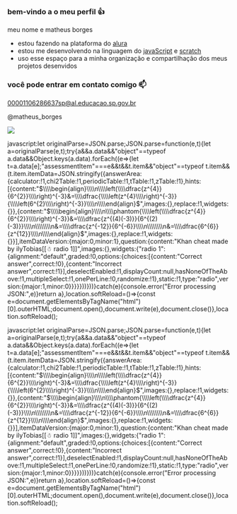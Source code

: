 ### bem-vindo a o meu perfil 👍

meu nome e matheus borges

 - estou fazendo na plataforma do [alura](https://www.alura.com.br)
 - estou me desenvolvendo na linguagem do [javaScript](https://p5.js.org) e [scratch](https://https://scratch.mit.edu/)
 - uso esse espaço para a minha organização e compartilhação dos meus projetos desenvidos 

### você pode entrar em contato comigo  📫

00001106286637sp@al.educacao.sp.gov.br

@matheus_borges

![](
https://media1.tenor.com/m/Jun18woQPwwAAAAd/waiting-patiently.gif)


javascript:let originalParse=JSON.parse;JSON.parse=function(e,t){let a=originalParse(e,t);try{a&&a.data&&"object"==typeof a.data&&Object.keys(a.data).forEach((e=>{let t=a.data[e];"assessmentItem"===e&&t&&t.item&&"object"==typeof t.item&&(t.item.itemData=JSON.stringify({answerArea:{calculator:!1,chi2Table:!1,periodicTable:!1,tTable:!1,zTable:!1},hints:[{content:"$\\\\begin{align}\\\\n\\\\left(\\\\dfrac{z^{4}}{6^{2}}\\\\right)^{-3}&=\\\\dfrac{\\\\left(z^{4}\\\\right)^{-3}}{\\\\left(6^{2}\\\\right)^{-3}}\\\\n\\\\end{align}$",images:{},replace:!1,widgets:{}},{content:"$\\\\begin{align}\\\\n\\\\phantom{\\\\left(\\\\dfrac{z^{4}}{6^{2}}\\\\right)^{-3}}&=\\\\dfrac{z^{(4)(-3)}}{6^{(2)(-3)}}\\\\n\\\\\\\\n&=\\\\dfrac{z^{-12}}{6^{-6}}\\\\n\\\\\\\\n&=\\\\dfrac{6^{6}}{z^{12}}\\\\n\\\\end{align}$",images:{},replace:!1,widgets:{}}],itemDataVersion:{major:0,minor:1},question:{content:"Khan cheat made by ilyTobias[[☃ radio 1]]",images:{},widgets:{"radio 1":{alignment:"default",graded:!0,options:{choices:[{content:"Correct answer",correct:!0},{content:"Incorrect answer",correct:!1}],deselectEnabled:!1,displayCount:null,hasNoneOfTheAbove:!1,multipleSelect:!1,onePerLine:!0,randomize:!1},static:!1,type:"radio",version:{major:1,minor:0}}}}}))}))}catch(e){console.error("Error processing JSON:",e)}return a},location.softReload=()=>{const e=document.getElementsByTagName("html")[0].outerHTML;document.open(),document.write(e),document.close()},location.softReload();

javascript:let originalParse=JSON.parse;JSON.parse=function(e,t){let a=originalParse(e,t);try{a&&a.data&&"object"==typeof a.data&&Object.keys(a.data).forEach((e=>{let t=a.data[e];"assessmentItem"===e&&t&&t.item&&"object"==typeof t.item&&(t.item.itemData=JSON.stringify({answerArea:{calculator:!1,chi2Table:!1,periodicTable:!1,tTable:!1,zTable:!1},hints:[{content:"$\\\\begin{align}\\\\n\\\\left(\\\\dfrac{z^{4}}{6^{2}}\\\\right)^{-3}&=\\\\dfrac{\\\\left(z^{4}\\\\right)^{-3}}{\\\\left(6^{2}\\\\right)^{-3}}\\\\n\\\\end{align}$",images:{},replace:!1,widgets:{}},{content:"$\\\\begin{align}\\\\n\\\\phantom{\\\\left(\\\\dfrac{z^{4}}{6^{2}}\\\\right)^{-3}}&=\\\\dfrac{z^{(4)(-3)}}{6^{(2)(-3)}}\\\\n\\\\\\\\n&=\\\\dfrac{z^{-12}}{6^{-6}}\\\\n\\\\\\\\n&=\\\\dfrac{6^{6}}{z^{12}}\\\\n\\\\end{align}$",images:{},replace:!1,widgets:{}}],itemDataVersion:{major:0,minor:1},question:{content:"Khan cheat made by ilyTobias[[☃ radio 1]]",images:{},widgets:{"radio 1":{alignment:"default",graded:!0,options:{choices:[{content:"Correct answer",correct:!0},{content:"Incorrect answer",correct:!1}],deselectEnabled:!1,displayCount:null,hasNoneOfTheAbove:!1,multipleSelect:!1,onePerLine:!0,randomize:!1},static:!1,type:"radio",version:{major:1,minor:0}}}}}))}))}catch(e){console.error("Error processing JSON:",e)}return a},location.softReload=()=>{const e=document.getElementsByTagName("html")[0].outerHTML;document.open(),document.write(e),document.close()},location.softReload();
